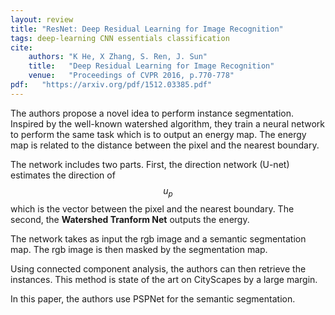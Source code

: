 ```yaml
---
layout: review
title: "ResNet: Deep Residual Learning for Image Recognition"
tags: deep-learning CNN essentials classification
cite:
    authors: "K He, X Zhang, S. Ren, J. Sun"
    title:   "Deep Residual Learning for Image Recognition"
    venue:   "Proceedings of CVPR 2016, p.770-778"
pdf:   "https://arxiv.org/pdf/1512.03385.pdf"
---
```


 
The authors propose a novel idea to perform instance segmentation. Inspired by the well-known watershed algorithm, they train a neural network to perform the same task which is to output an energy map. The energy map is related to the distance between the pixel and the nearest boundary. 

The network includes two parts. First, the direction network (U-net) estimates the direction of $$u_p$$ which is the vector between the pixel and the nearest boundary. The second, the **Watershed Tranform Net** outputs the energy. 

The network takes as input the rgb image and a semantic segmentation map. The rgb image is then masked by the segmentation map. 

Using connected component analysis, the authors can then retrieve the instances. This method is state of the art on CityScapes by a large margin.

In this paper, the authors use PSPNet for the semantic segmentation. 